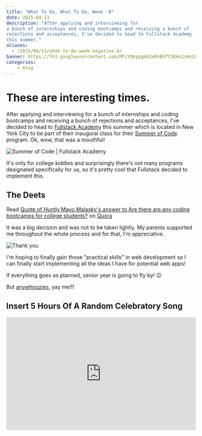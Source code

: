 ```yaml
---
title: "What To Do, What To Do, Week -8"
date: 2015-04-13
description: "After applying and interviewing for
a bunch of internships and coding bootcamps and receiving a bunch of
rejections and acceptances, I've decided to head to Fullstack Academy
this summer."
aliases:
  - /2015/04/13/what-to-do-week-negative-8/
banner: https://lh3.googleusercontent.com/MfiYQkypgX62eRvBSfT2KHs1nHsZovaGHjEJttFDSBN-QWIt_pUaJvfjhJumBeNgOKzB4x1ZOhLInOLDTzMsOi7SitOiR2UMg30V9tfx-Xr4u6Iekq9cnHai2-StenObq8WTIpKKB1DvLcRqAoVyovpCIOKQbzThXLxEl8ta_mgCi67UnneucDCyooqjPd8_Uk4jGfVvVUgGSTBmPR4ZzluFO2roPtI-t0kiA_O3qOkUSMaQ6WbGlew_7cbGqH-bCiavSKUV2pG6VaBXMUhBcxbPgRecbyjs6bd11GPOJRn4GdC6TLKlQuGf8D_GIz_bnBrAprc9DBWBqn5oI1ZEGxOvJ-xO6b4PSO5Ht2qSOwOY3-2PczEcwd7OFI26UjL_yfoGH4m4Sl7ocTewD77Z3t5IPRCukfB4O0mArW82qLsBseVOiMLy8dGKyzIuA5k1ye6u3Ijb6Ifu5B4iJ2i_9yXjGzDOoQ8_m1-CgcyLraNW1w5SMBvT53sfCnwnn2A1eNCQyNTkjoYiHSepRRcbOLJNG7LI1Bj66FOzsx9XDMyLe71q2pq8rT0FdOG3fVClj_AqZCJtZFnmlXioMvCL7hJXveH_T_EWCUZybspmKjDRxtmAxFEntVY6PLrZfny2=w1024-h723-no
categories:
    - blog
---
```


# These are interesting times.

After applying and interviewing for a bunch of internships and coding bootcamps and receiving a bunch of rejections and acceptances, I've decided to head to [Fullstack Academy](https://fullstackacademy.com 'Fullstack Academy') this summer which is located in New York City to be part of their inaugural class for their [Summer of Code](https://www.fullstackacademy.com/summer-of-code 'Fullstack Academy | Summer of Code') program. Ok, wow, that was a mouthful!

![Summer of Code | Fullstack Academy](https://fvcproductions.files.wordpress.com/2015/04/summer-of-code-fullstack-academy.png)

It's only for college kiddies and surprisingly there's not many programs designated specifically for us, so it's pretty cool that Fullstack decided to implement this.

## The Deets

Read [Quote of Huntly Mayo Malasky's answer to Are there are any coding bootcamps for college students?](https://www.quora.com/Are-there-are-any-coding-bootcamps-for-college-students/answer/Huntly-Mayo-Malasky/quote/3466710) on [Quora](https://www.quora.com)

It was a big decision and was not to be taken lightly. My parents supported me throughout the whole process and for that, I'm appreciative.

![Thank you](https://www.quickmeme.com/img/6d/6dc5a6608cbb656374d791b68a7709f62dbb3e0f3742cf074b295dc8d8edc471.jpg)

I'm hoping to finally gain those "practical skills" in web development so I can finally start implementing all the ideas I have for potential web apps!

If everything goes as planned, senior year is going to fly by! :wink:

But [anywhoozies](https://twitter.com/swooz1e 'Swoozie'), yay me!!!

## Insert 5 Hours Of A Random Celebratory Song

<iframe width="100%" height="300" scrolling="no" frameborder="no" allow="autoplay" src="https://w.soundcloud.com/player/?url=https%3A//api.soundcloud.com/tracks/202700982&color=%23ff5500&auto_play=false&hide_related=false&show_comments=true&show_user=true&show_reposts=false&show_teaser=true&visual=true"></iframe>
